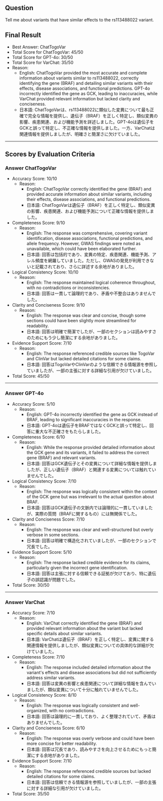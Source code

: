 ## Question

Tell me about variants that have similar effects to the rs113488022 variant.

## Final Result

- Best Answer: ChatTogoVar
- Total Score for ChatTogoVar: 45/50
- Total Score for GPT-4o: 30/50
- Total Score for VarChat: 35/50
- Reason:
  - English: ChatTogoVar provided the most accurate and complete information about variants similar to rs113488022, correctly identifying the gene (BRAF) and detailing similar variants with their effects, disease associations, and functional predictions. GPT-4o incorrectly identified the gene as GCK, leading to inaccuracies, while VarChat provided relevant information but lacked clarity and conciseness.
  - 日本語: ChatTogoVarは、rs113488022に類似した変異について最も正確で完全な情報を提供し、遺伝子（BRAF）を正しく特定し、類似変異の影響、疾患関連、および機能予測を詳述しました。GPT-4oは遺伝子をGCKと誤って特定し、不正確な情報を提供しました。一方、VarChatは関連情報を提供しましたが、明確さと簡潔さに欠けていました。

---

## Scores by Evaluation Criteria

### Answer ChatTogoVar
- Accuracy Score: 10/10
  - Reason: 
    - English: ChatTogoVar correctly identified the gene (BRAF) and provided accurate information about similar variants, including their effects, disease associations, and functional predictions.
    - 日本語: ChatTogoVarは遺伝子（BRAF）を正しく特定し、類似変異の影響、疾患関連、および機能予測について正確な情報を提供しました。
- Completeness Score: 9/10
  - Reason: 
    - English: The response was comprehensive, covering variant identification, disease associations, functional predictions, and allele frequency. However, GWAS findings were noted as unavailable, which could have been elaborated further.
    - 日本語: 回答は包括的であり、変異の特定、疾患関連、機能予測、アレル頻度を網羅していました。ただし、GWASの発見が利用できないと記載されており、さらに詳述する余地がありました。
- Logical Consistency Score: 10/10
  - Reason: 
    - English: The response maintained logical coherence throughout, with no contradictions or inconsistencies.
    - 日本語: 回答は一貫して論理的であり、矛盾や不整合はありませんでした。
- Clarity and Conciseness Score: 9/10
  - Reason: 
    - English: The response was clear and concise, though some sections could have been slightly more streamlined for readability.
    - 日本語: 回答は明確で簡潔でしたが、一部のセクションは読みやすさのためにもう少し簡潔にする余地がありました。
- Evidence Support Score: 7/10
  - Reason: 
    - English: The response referenced credible sources like TogoVar and ClinVar but lacked detailed citations for some claims.
    - 日本語: 回答はTogoVarやClinVarのような信頼できる情報源を参照していましたが、一部の主張に対する詳細な引用が欠けていました。
- Total Score: 45/50

---

### Answer GPT-4o
- Accuracy Score: 5/10
  - Reason: 
    - English: GPT-4o incorrectly identified the gene as GCK instead of BRAF, leading to significant inaccuracies in the response.
    - 日本語: GPT-4oは遺伝子をBRAFではなくGCKと誤って特定し、回答に重大な不正確さをもたらしました。
- Completeness Score: 6/10
  - Reason: 
    - English: While the response provided detailed information about the GCK gene and its variants, it failed to address the correct gene (BRAF) and relevant variants.
    - 日本語: 回答はGCK遺伝子とその変異について詳細な情報を提供しましたが、正しい遺伝子（BRAF）と関連する変異については触れていませんでした。
- Logical Consistency Score: 7/10
  - Reason: 
    - English: The response was logically consistent within the context of the GCK gene but was irrelevant to the actual question about BRAF.
    - 日本語: 回答はGCK遺伝子の文脈内では論理的に一貫していましたが、実際の質問（BRAFに関するもの）には無関係でした。
- Clarity and Conciseness Score: 7/10
  - Reason: 
    - English: The response was clear and well-structured but overly verbose in some sections.
    - 日本語: 回答は明確で構造化されていましたが、一部のセクションで冗長でした。
- Evidence Support Score: 5/10
  - Reason: 
    - English: The response lacked credible evidence for its claims, particularly given the incorrect gene identification.
    - 日本語: 回答は主張に対する信頼できる証拠が欠けており、特に遺伝子の誤認識が問題でした。
- Total Score: 30/50

---

### Answer VarChat
- Accuracy Score: 7/10
  - Reason: 
    - English: VarChat correctly identified the gene (BRAF) and provided relevant information about the variant but lacked specific details about similar variants.
    - 日本語: VarChatは遺伝子（BRAF）を正しく特定し、変異に関する関連情報を提供しましたが、類似変異についての具体的な詳細が欠けていました。
- Completeness Score: 7/10
  - Reason: 
    - English: The response included detailed information about the variant's effects and disease associations but did not sufficiently address similar variants.
    - 日本語: 回答は変異の影響と疾患関連について詳細な情報を含んでいましたが、類似変異について十分に触れていませんでした。
- Logical Consistency Score: 8/10
  - Reason: 
    - English: The response was logically consistent and well-organized, with no contradictions.
    - 日本語: 回答は論理的に一貫しており、よく整理されていて、矛盾はありませんでした。
- Clarity and Conciseness Score: 6/10
  - Reason: 
    - English: The response was overly verbose and could have been more concise for better readability.
    - 日本語: 回答は冗長であり、読みやすさを向上させるためにもっと簡潔にする余地がありました。
- Evidence Support Score: 7/10
  - Reason: 
    - English: The response referenced credible sources but lacked detailed citations for some claims.
    - 日本語: 回答は信頼できる情報源を参照していましたが、一部の主張に対する詳細な引用が欠けていました。
- Total Score: 35/50